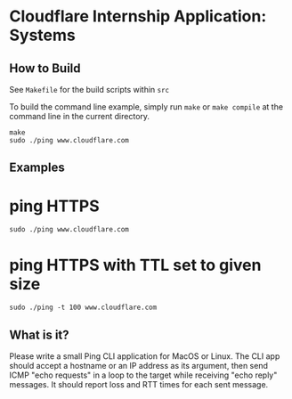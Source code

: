 # Cloudflare Internship Application: Systems

## How to Build
See `Makefile` for the build scripts within `src`

To build the command line example, simply run `make` or `make compile`
at the command line in the current directory.

```
make
sudo ./ping www.cloudflare.com
```

## Examples
# ping HTTPS
```
sudo ./ping www.cloudflare.com
```

# ping HTTPS with TTL set to given size
```
sudo ./ping -t 100 www.cloudflare.com
```

## What is it?

Please write a small Ping CLI application for MacOS or Linux.
The CLI app should accept a hostname or an IP address as its argument, then send ICMP "echo requests" in a loop to the target while receiving "echo reply" messages.
It should report loss and RTT times for each sent message.
